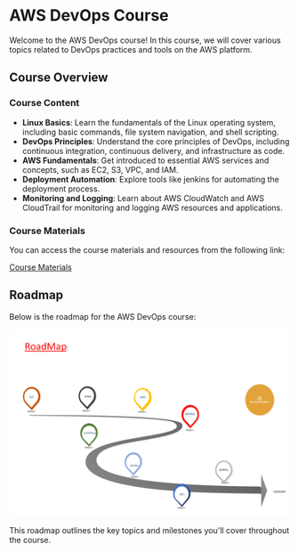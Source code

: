 # AWS DevOps Course

Welcome to the AWS DevOps course! In this course, we will cover various topics related to DevOps practices and tools on the AWS platform.

## Course Overview

### Course Content

- **Linux Basics**: Learn the fundamentals of the Linux operating system, including basic commands, file system navigation, and shell scripting.
- **DevOps Principles**: Understand the core principles of DevOps, including continuous integration, continuous delivery, and infrastructure as code.
- **AWS Fundamentals**: Get introduced to essential AWS services and concepts, such as EC2, S3, VPC, and IAM.
- **Deployment Automation**: Explore tools like jenkins for automating the deployment process.
- **Monitoring and Logging**: Learn about AWS CloudWatch and AWS CloudTrail for monitoring and logging AWS resources and applications.

### Course Materials

You can access the course materials and resources from the following link:

[Course Materials](https://drive.google.com/file/d/1G2lHKI85rj1o0mjsPGnrq69UY30mkdOM/view?usp=sharing)

## Roadmap

Below is the roadmap for the AWS DevOps course:

![AWS DevOps Roadmap](aws-devops-roadmap.png)

This roadmap outlines the key topics and milestones you'll cover throughout the course. 



